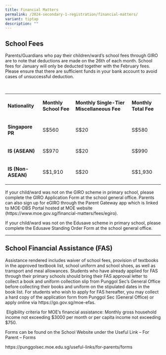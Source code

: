 ```yaml
---
title: Financial Matters
permalink: /2024-secondary-1-registration/financial-matters/
variant: tiptap
description: ""
---
```

<h2>School Fees</h2><p>Parents/Guardians who pay their children/ward’s school fees through GIRO are to note that deductions are made on the 26th of each month. School fees for January will only be deducted together with the February fees. Please ensure that there are sufficient funds in your bank account to avoid cases of unsuccessful deduction.</p><p>&nbsp;</p><table><tbody><tr><td rowspan="1" colspan="1"><p><strong>Nationality</strong></p></td><td rowspan="1" colspan="1"><p><strong>Monthly School Fee</strong></p></td><td rowspan="1" colspan="1"><p><strong>Monthly Single-Tier Miscellaneous Fee</strong></p></td><td rowspan="1" colspan="1"><p><strong>Monthly Total Fee</strong></p></td></tr><tr><td rowspan="1" colspan="1"><p><strong>Singapore PR</strong></p></td><td rowspan="1" colspan="1"><p>S$560</p></td><td rowspan="1" colspan="1"><p>S$20</p></td><td rowspan="1" colspan="1"><p>S$580</p></td></tr><tr><td rowspan="1" colspan="1"><p><strong>IS (ASEAN)</strong></p></td><td rowspan="1" colspan="1"><p>S$970</p></td><td rowspan="1" colspan="1"><p>S$20</p></td><td rowspan="1" colspan="1"><p>S$990</p></td></tr><tr><td rowspan="1" colspan="1"><p><strong>IS (Non-ASEAN)</strong></p></td><td rowspan="1" colspan="1"><p>S$1,910</p></td><td rowspan="1" colspan="1"><p>S$20</p></td><td rowspan="1" colspan="1"><p>S$1,930</p></td></tr></tbody></table><p></p><p>If your child/ward was not on the GIRO scheme in primary school, please complete the GIRO Application Form at the school general office. Parents can also sign up for eGIRO through the Parent Gateway app which is linked to MOE-DBS Portal hosted at MOE website (<a rel="noopener noreferrer nofollow" target="_blank">https://www.moe.gov.sg/financial-matters/fees/egiro</a>). &nbsp;</p><p></p><p>If your child/ward was not on the Edusave scheme in primary school, please complete the Edusave Standing Order Form at the school general office.</p><hr><h2>School Financial Assistance (FAS)</h2><p></p><p>Assistance rendered includes waiver of school fees, provision of textbooks in the approved textbook list, school uniform and school shoes, as well as transport and meal allowances. Students who have already applied for FAS through their primary schools should bring their FAS approval letter to collect a book and uniform collection slip from Punggol Sec’s General Office before collecting their books and uniform on the stipulated dates in the book list. For students who wish to apply for FAS hereafter, you may collect a hard copy of the application form from Punggol Sec (General Office) or apply online via <a rel="noopener noreferrer nofollow" target="_blank">https://go.gov.sg/moe-efas</a>.</p><p>&nbsp;Eligibility criteria for MOE’s financial assistance: Monthly gross household income not exceeding $3000 per month or per capita income not exceeding $750.</p><p>Forms can be found on the School Website under the Useful Link – For Parent – Forms</p><p><a rel="noopener noreferrer nofollow" target="_blank">https://punggolsec.moe.edu.sg/useful-links/for-parents/forms</a></p><p>&nbsp;</p>